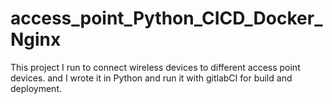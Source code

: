 # access_point_Python_CICD_Docker_Nginx
This project I run to connect wireless devices to different access point devices.
and I wrote it in Python and run it with gitlabCI for build and deployment.
